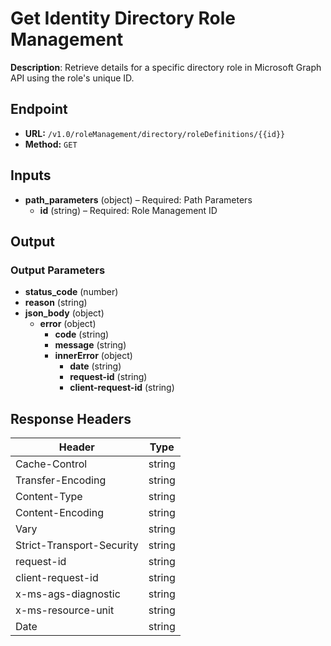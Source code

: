 # Get Identity Directory Role Management

**Description**: Retrieve details for a specific directory role in Microsoft Graph API using the role's unique ID.

## Endpoint

- **URL:** `/v1.0/roleManagement/directory/roleDefinitions/{{id}}`
- **Method:** `GET`
## Inputs

- **path_parameters** (object) – Required: Path Parameters
  - **id** (string) – Required: Role Management ID
## Output

### Output Parameters

- **status_code** (number)
- **reason** (string)
- **json_body** (object)
  - **error** (object)
    - **code** (string)
    - **message** (string)
    - **innerError** (object)
      - **date** (string)
      - **request-id** (string)
      - **client-request-id** (string)
## Response Headers

| Header | Type |
|--------|------|
| Cache-Control | string |
| Transfer-Encoding | string |
| Content-Type | string |
| Content-Encoding | string |
| Vary | string |
| Strict-Transport-Security | string |
| request-id | string |
| client-request-id | string |
| x-ms-ags-diagnostic | string |
| x-ms-resource-unit | string |
| Date | string |